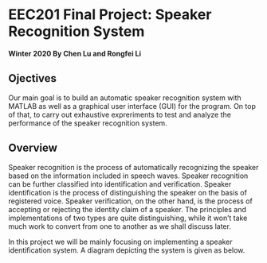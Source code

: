 # EEC201 Final Project: Speaker Recognition System
**Winter 2020 By Chen Lu and Rongfei Li**

## Ojectives ##
Our main goal is to build an automatic speaker recognition system with MATLAB as well as a graphical user interface (GUI) for the program. On top of that, to carry out exhaustive expreriments to test and analyze the performance of the speaker recognition system.
## Overview ##
Speaker recognition is the process of automatically recognizing the speaker based on the information included in speech waves. Speaker recognition can be further classified into identification and verification. Speaker identification is the process of distinguishing the speaker on the basis of registered voice. Speaker verification, on the other hand, is the process of accepting or rejecting the identity claim of a speaker. The principles and implementations of two types are quite distinguishing, while it won’t take much work to convert from one to another as we shall discuss later.

In this project we will be mainly focusing on implementing a speaker identification system. A diagram depicting the system is given as below.


